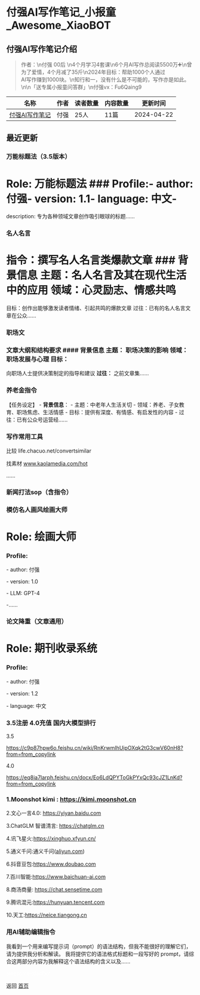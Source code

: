 # 付强AI写作笔记_小报童_Awesome_XiaoBOT

## 付强AI写作笔记介绍
> 作者：\n付强 00后 \n4个月学习4套课\n6个月AI写作总阅读5500万➕\n曾为了爱情，4个月减了35斤\n2024年目标：帮助1000个人通过  
AI写作赚到1000块。\n知行和一，没有什么是不可能的，写作亦是如此。\n\n「送专属小报童问答群」\n付强vx：Fu6Qaing9  
  


|名称|作者|读者数量|内容数量|更新时间|
|---|---|---|---|---|
|[付强AI写作笔记](https://xiaobot.net/p/11135215?refer=0b133df9-27dc-423b-8101-639049001c13)|付强|25人|11篇|2024-04-22|

## 最近更新
### 万能标题法（3.5版本）

# Role: 万能标题法 ### Profile:- author: 付强- version: 1.1- language: 中文-
description: 专为各种领域文章创作吸引眼球的标题......

### 名人名言

# 指令：撰写名人名言类爆款文章 ### 背景信息 主题：名人名言及其在现代生活中的应用 领域：心灵励志、情感共鸣
目标：创作出能够激发读者情绪、引起共鸣的爆款文章 过往：已有的名人名言文章在公众......

### 职场文

### 文章大纲和结构要求 #### 背景信息 **主题：** 职场决策的影响 **领域：** 职场发展与心理 **目标：**
向职场人士提供决策制定的指导和建议 **过往：** 之前文章集......

### 养老金指令

【任务设定】 \- **背景信息**： \- 主题：中老年人生活关切 \- 领域：养老、子女教育、职场焦虑、生活情感 \-
目标：提供有深度、有情感、有启发性的内容 \- 过往：已有公众号运营经......

### 写作常用工具

比较 life.chacuo.net/convertsimilar

找素材 www.kaolamedia.com/hot

......

### 新闻打法sop（含指令）

### 模仿名人画风绘画大师

# Role: 绘画大师

### Profile:

\- author: 付强

\- version: 1.0

\- LLM: GPT-4

-......

### 论文降重（文章通用）

# Role: 期刊收录系统

### Profile:

\- author: 付强

\- version: 1.2

\- language: 中文

### 3.5注册 4.0充值 国内大模型排行

3.5

<https://c9p87hpw6o.feishu.cn/wiki/RnKrwmIhUipOXqk2tG3cwV60nH8?from=from_copylink>

4.0

<https://eq8ia7larph.feishu.cn/docx/Eo6LdQPYToGkPYxQc93cJZ1LnKd?from=from_copylink>

### 1.Moonshot kimi : <https://kimi.moonshot.cn>

2.文心一言4.0: <https://yiyan.baidu.com>

3.ChatGLM 智谱清言: <https://chatglm.cn>

4.讯飞星火:<https://xinghuo.xfyun.cn/>

5.通义千问:通义千问([aliyun.com](http://aliyun.com))

6.抖音豆包:<https://www.doubao.com>

7.百川智能:<https://www.baichuan-ai.com>

8.商汤商量: <https://chat.sensetime.com>

9.腾讯混元:<https://hunyuan.tencent.com>

10.天工:<https://neice.tiangong.cn>

### 用AI辅助编辑指令

我看到一个用来编写提示词（prompt）的语法结构，但我不能很好的理解它们，请为提供我分析和解读。 我将提供它的语法格式标题和一段写好的
prompt，请综合这两部分内容为我解释这个语法结构的含义以及......


<a href="https://github.com/Reno9527/awesome-xiaobot" style="color: white; text-decoration: none;">awesome-xiaobot</a>

返回 [首页](../README.md)
